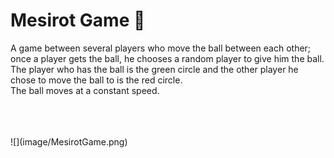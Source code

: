 # Mesirot Game :large_blue_circle:
A game between several players who move the ball between each other; once a player gets the ball, he chooses a random player to give him the ball.<br/>
The player who has the ball is the green circle and the other player he chose to move the ball to is the red circle.<br/>
The ball moves at a constant speed.

<br/>
<br/>
<br/>
![](image/MesirotGame.png)

